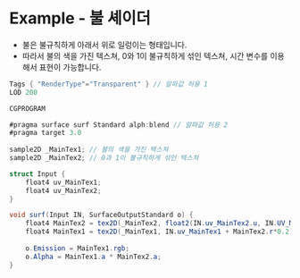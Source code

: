 # Example - 불 셰이더

* 불은 불규칙하게 아래서 위로 일렁이는 형태입니다.
* 따라서 불의 색을 가진 텍스쳐, 0와 1이 불규칙하게 섞인 텍스쳐, 시간 변수를 이용해서 표현이 가능합니다.

```c#
Tags { "RenderType"="Transparent" } // 알파값 허용 1
LOD 200

CGPROGRAM

#pragma surface surf Standard alph:blend // 알파값 허용 2
#pragma target 3.0
    
sample2D _MainTex1; // 불의 색을 가진 텍스쳐
sample2D _MainTex2; // 0과 1이 불규칙하게 섞인 텍스쳐

struct Input {
    float4 uv_MainTex1;
    float4 uv_MainTex2;
}

void surf(Input IN, SurfaceOutputStandard o) {
    float4 MainTex2 = tex2D(_MainTex2, float2(IN.uv_MainTex2.u, IN.UV_MainTex.V + _Time.y));
    float4 MainTex1 = tex2D(_MainTex1, IN.uv_MainTex1 + MainTex2.r*0.2); 	// 0.2를 곱하지 않으면
    																		// 일렁임이 지나치게 됨
    o.Emission = MainTex1.rgb;
    o.Alpha = MainTex1.a * MainTex2.a;
}
```

